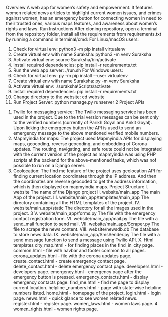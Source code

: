 Overview
A web app for women’s safety and empowerment. It features women related news
articles to highlight current women issues, and crimes against women, has an
emergency button for connecting women in need to their trusted ones, various maps
features, and awareness about women’s rights and laws.
Run Instructions
After cloning repository, open a terminal from the repository folder, install all the
requirements from requirements.txt by running a command in terminal/cmd:
For Linux/macOS users:
1. Check for virtual env: python3 -m pip install virtualenv
2. Create virtual env with name Suraksha: python3 -m venv Suraksha
3. Activate virtual env: source Suraksha/bin/activate
4. Install required dependencies: pip install -r requirements.txt
5. Run the web app server: ./run.sh
For Windows users:
1. Check for virtual env: py -m pip install --user virtualenv
2. Create virtual env with name Suraksha: py -m venv Suraksha
3. Activate virtual env: .\suraksha\Scripts\activate
4. Install required dependencies: pip install -r requirements.txt
5. Change directory to the website: cd website
6. Run Project Server: python manage.py runserver
2
Project APIs
1) Twilio for messaging service:
The Twilio messaging service has been used in the project. Due to the trial version
messages can be sent only to the verified numbers (currently of Parikh Goyal and Ankit
Goyal). Upon licking the emergency button the API is used to send an emergency message
to the above mentioned verified mobile numbers.
2) Mapmyindia for maps:
The project used Mapmyindia APIs for displaying maps, geocoding, reverse geocoding, and
embedding of Corona updates. The routing, navigating, and safe route could not be
integrated with the current version of the project as mapmyindia was using PHP scripts at
the backend for the above-mentioned tasks, which was not possible to run on a Django
server.
3) Geolocation:
The find me feature of the project uses geolocation API for finding current location
coordinates through the IP address. And then the coordinates are reverse geocoded to get
the address information, which is then displayed on mapmyindia maps.
Project Structure
I. website
The name of the Django project
II. website/main_app
The main App of the project.
III. website/main_app/templates/main_app
The directory containing all the HTML templates of the project.
IV. website/main_app/static
The directory for all the images used in the project.
3
V. website/main_app/forms.py
The file with the emergency contact registration form.
VI. website/main_app/mail.py
The file with a send_mail function to send mail.
VII. website/main_app/Scraper.py
The file to scrape the news content.
VIII. website/newsdb.db
The database to store news data.
IX. website/main_app/SmsSender.py
The file with a send message function to send a message using Twilio API.
X. Html templates
city_map.html - for finding places in the find_in_city page.
common.html - file with navbar and footer common to all pages.
corona_updates.html - file with the corona updates page.
create_contact.html - create emergency contact page.
delete_contact.html - delete emergency contact page.
developers.html - developers page.
emergency.html - emergency page after the emergency button is pressed.
emergency_contacts.html - display emergency contacts page.
find_me.html - find me page to display current location.
helpline _numbers.html - page with state-wise helpline numbers listed.
home.html - homepage of the project.
login.html - login page.
news.html - quick glance to see women related news.
register.html - register page.
women_laws.html - women laws page.
4
women_rights.html - women rights page.
